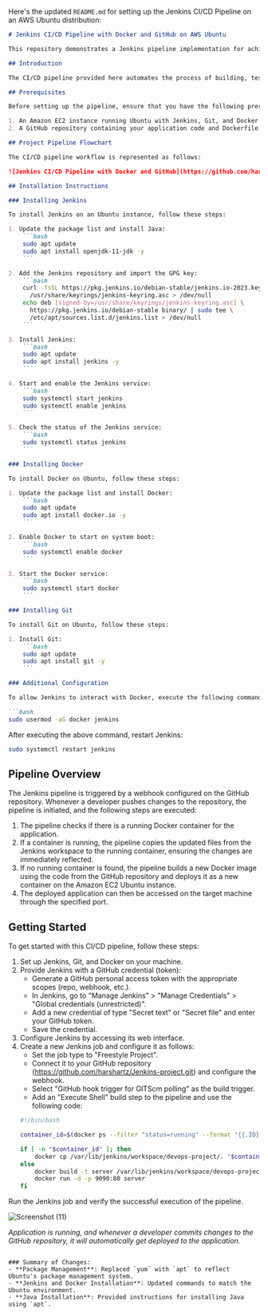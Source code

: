 Here's the updated `README.md` for setting up the Jenkins CI/CD Pipeline on an AWS Ubuntu distribution:

```markdown
# Jenkins CI/CD Pipeline with Docker and GitHub on AWS Ubuntu

This repository demonstrates a Jenkins pipeline implementation for achieving continuous integration and continuous deployment (CI/CD) using Docker and GitHub on an AWS Ubuntu server.

## Introduction

The CI/CD pipeline provided here automates the process of building, testing, and deploying your application whenever changes are pushed to the GitHub repository. Jenkins, an open-source automation server, orchestrates the pipeline, while Docker, a popular containerization platform, manages the deployment process.

## Prerequisites

Before setting up the pipeline, ensure that you have the following prerequisites:

1. An Amazon EC2 instance running Ubuntu with Jenkins, Git, and Docker installed.
2. A GitHub repository containing your application code and Dockerfile.

## Project Pipeline Flowchart

The CI/CD pipeline workflow is represented as follows:

![Jenkins CI/CD Pipeline with Docker and GitHub](https://github.com/harshartz/Jenkins-CI-CD-Pipeline-with-Docker-and-GitHub/assets/130890384/ab868d34-cfc4-4079-95b8-0b584622add5)

## Installation Instructions

### Installing Jenkins

To install Jenkins on an Ubuntu instance, follow these steps:

1. Update the package list and install Java:
    ```bash
    sudo apt update
    sudo apt install openjdk-11-jdk -y
    ```

2. Add the Jenkins repository and import the GPG key:
    ```bash
    curl -fsSL https://pkg.jenkins.io/debian-stable/jenkins.io-2023.key | sudo tee \
      /usr/share/keyrings/jenkins-keyring.asc > /dev/null
    echo deb [signed-by=/usr/share/keyrings/jenkins-keyring.asc] \
      https://pkg.jenkins.io/debian-stable binary/ | sudo tee \
      /etc/apt/sources.list.d/jenkins.list > /dev/null
    ```

3. Install Jenkins:
    ```bash
    sudo apt update
    sudo apt install jenkins -y
    ```

4. Start and enable the Jenkins service:
    ```bash
    sudo systemctl start jenkins
    sudo systemctl enable jenkins
    ```

5. Check the status of the Jenkins service:
    ```bash
    sudo systemctl status jenkins
    ```

### Installing Docker

To install Docker on Ubuntu, follow these steps:

1. Update the package list and install Docker:
    ```bash
    sudo apt update
    sudo apt install docker.io -y
    ```

2. Enable Docker to start on system boot:
    ```bash
    sudo systemctl enable docker
    ```

3. Start the Docker service:
    ```bash
    sudo systemctl start docker
    ```

### Installing Git

To install Git on Ubuntu, follow these steps:

1. Install Git:
    ```bash
    sudo apt update
    sudo apt install git -y
    ```

### Additional Configuration

To allow Jenkins to interact with Docker, execute the following command:

```bash
sudo usermod -aG docker jenkins
```

After executing the above command, restart Jenkins:

```bash
sudo systemctl restart jenkins
```

## Pipeline Overview

The Jenkins pipeline is triggered by a webhook configured on the GitHub repository. Whenever a developer pushes changes to the repository, the pipeline is initiated, and the following steps are executed:

1. The pipeline checks if there is a running Docker container for the application.
2. If a container is running, the pipeline copies the updated files from the Jenkins workspace to the running container, ensuring the changes are immediately reflected.
3. If no running container is found, the pipeline builds a new Docker image using the code from the GitHub repository and deploys it as a new container on the Amazon EC2 Ubuntu instance.
4. The deployed application can then be accessed on the target machine through the specified port.

## Getting Started

To get started with this CI/CD pipeline, follow these steps:

1. Set up Jenkins, Git, and Docker on your machine.
2. Provide Jenkins with a GitHub credential (token):
   - Generate a GitHub personal access token with the appropriate scopes (repo, webhook, etc.).
   - In Jenkins, go to "Manage Jenkins" > "Manage Credentials" > "Global credentials (unrestricted)".
   - Add a new credential of type "Secret text" or "Secret file" and enter your GitHub token.
   - Save the credential.
3. Configure Jenkins by accessing its web interface.
4. Create a new Jenkins job and configure it as follows:
   - Set the job type to "Freestyle Project".
   - Connect it to your GitHub repository (https://github.com/harshartz/Jenkins-project.git) and configure the webhook.
   - Select "GitHub hook trigger for GITScm polling" as the build trigger.
   - Add an "Execute Shell" build step to the pipeline and use the following code:
   ```bash
   #!/bin/bash

   container_id=$(docker ps --filter "status=running" --format "{{.ID}}")

   if [ -n "$container_id" ]; then
       docker cp /var/lib/jenkins/workspace/devops-project/. "$container_id":/usr/share/nginx/html
   else
       docker build -t server /var/lib/jenkins/workspace/devops-project
       docker run -d -p 9090:80 server
   fi
   ```
Run the Jenkins job and verify the successful execution of the pipeline.

![Screenshot (11)](https://github.com/harshartz/Jenkins-project/assets/130890384/1ffd9035-951d-4ced-89a2-84b6c5c7f6e0)

*Application is running, and whenever a developer commits changes to the GitHub repository, it will automatically get deployed to the application.*
```

### Summary of Changes:
- **Package Management**: Replaced `yum` with `apt` to reflect Ubuntu's package management system.
- **Jenkins and Docker Installation**: Updated commands to match the Ubuntu environment.
- **Java Installation**: Provided instructions for installing Java using `apt`.
